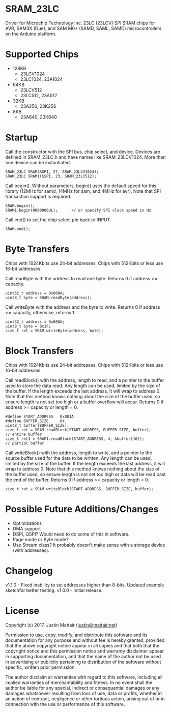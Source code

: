 # SRAM_23LC

Driver for Microchip Technology Inc. 23LC (23LCV) SPI SRAM chips for
AVR, SAM3X (Due), and SAM M0+ (SAMD, SAML, SAMC) microcontrollers on
the Arduino platform.

# Supported Chips

* 128KB
  * 23LCV1024
  * 23LC1024, 23A1024
* 64KB
  * 23LCV512
  * 23LC512, 23A512
* 32KB
  * 23A256, 23K256
* 8KB
  * 23A640, 23K640

# Startup

Call the constructor with the SPI bus, chip select, and device. Devices are defined
in SRAM_23LC.h and have names like SRAM_23LCV1024. More than one device can be instantiated.

```
SRAM_23LC SRAM(&SPI, 27, SRAM_23LCV1024);
SRAM_23LC SRAM1(&SPI, 23, SRAM_23LC512);
```

Call begin(). Without parameters, begin() uses the default speed for this library (12MHz
for samd, 14MHz for sam, and 4MHz for avr). Note that SPI transaction support is required.

```
SRAM.begin();
SRAM1.begin(8000000UL);      // or specify SPI clock speed in Hz
```

Call end() to set the chip select pin back to INPUT.

```
SRAM.end();
```

# Byte Transfers

Chips with 1024Kbits use 24-bit addresses. Chips with 512Kbits or less use 16-bit addresses.

Call readByte with the address to read one byte. Returns 0 if address >= capacity.

```
uint32_t address = 0x000A;
uint8_t byte = SRAM.readByte(address);
```

Call writeByte with the address and the byte to write. Returns 0 if address >= capacity,
otherwise, returns 1.

```
uint32_t address = 0x000A;
uint8_t byte = 0x1F;
size_t ret = SRAM.writeByte(address, byte);
```

# Block Transfers

Chips with 1024Kbits use 24-bit addresses. Chips with 512Kbits or less use 16-bit addresses.

Call readBlock() with the address, length to read, and a pointer to the buffer used to
store the data read. Any length can be used, limited by the size of the buffer. If the length
exceeds the last address, it will wrap to address 0. Note that this method knows nothing about
the size of the buffer used, so ensure length is not set too high or a buffer overflow will
occur. Returns 0 if address >= capacity or length = 0.

```
#define START_ADDRESS   0x001A
#define BUFFER_SIZE     64
uint8_t buffer[BUFFER_SIZE];
size_t ret = SRAM.readBlock(START_ADDRESS, BUFFER_SIZE, buffer);        // entire buffer
size_t ret1 = SRAM1.readBlock(START_ADDRESS, 4, &buffer[16]);           // partial buffer
```

Call writeBlock() with the address, length to write, and a pointer to the source buffer used
for the data to be written. Any length can be used, limited by the size of the buffer. If the
length exceeds the last address, it will wrap to address 0. Note that this method knows nothing
about the size of the buffer used, so ensure length is not set too high or data will be read
past the end of the buffer. Returns 0 if address >= capacity or length = 0.

```
size_t ret = SRAM.writeBlock(START_ADDRESS, BUFFER_SIZE, buffer);
```

# Possible Future Additions/Changes

* Optimizations
* DMA support
* DSPI, QSPI? Would need to do some of this in software.
* Page mode or Byte mode?
* Use Stream class? It probably doesn't make sense with a storage device (with addresses).

# Changelog

v1.1.0 - Fixed inability to set addresses higher than 8-bits. Updated example sketchfor better testing.
v1.0.0 - Initial release.

# License

Copyright (c) 2017, Justin Mattair (justin@mattair.net)

Permission to use, copy, modify, and distribute this software
and its documentation for any purpose and without fee is hereby
granted, provided that the above copyright notice appear in all
copies and that both that the copyright notice and this
permission notice and warranty disclaimer appear in supporting
documentation, and that the name of the author not be used in
advertising or publicity pertaining to distribution of the
software without specific, written prior permission.

The author disclaim all warranties with regard to this
software, including all implied warranties of merchantability
and fitness.  In no event shall the author be liable for any
special, indirect or consequential damages or any damages
whatsoever resulting from loss of use, data or profits, whether
in an action of contract, negligence or other tortious action,
arising out of or in connection with the use or performance of
this software.
